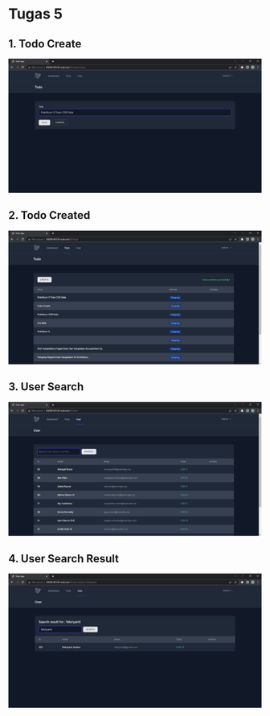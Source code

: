 # Tugas 5

## 1. Todo Create
![Alt text](screenshot\tugas5\Todo%20Create.png)
## 2. Todo Created
![Alt text](screenshot\tugas5\Todo%20Created.png)
## 3. User Search
![Alt text](screenshot\tugas5\User%20Search.png)
## 4. User Search Result
![Alt text](screenshot\tugas5\User%20Search%20Result.png)